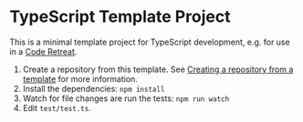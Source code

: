 # TypeScript Template Project

This is a minimal template project for TypeScript development, e.g. for use in a [Code Retreat](https://www.coderetreat.org/).

1. Create a repository from this template. See [Creating a repository from a template](https://docs.github.com/en/github/creating-cloning-and-archiving-repositories/creating-a-repository-on-github/creating-a-repository-from-a-template) for more information. 
2. Install the dependencies: `npm install`
3. Watch for file changes are run the tests: `npm run watch`
4. Edit `test/test.ts`.
